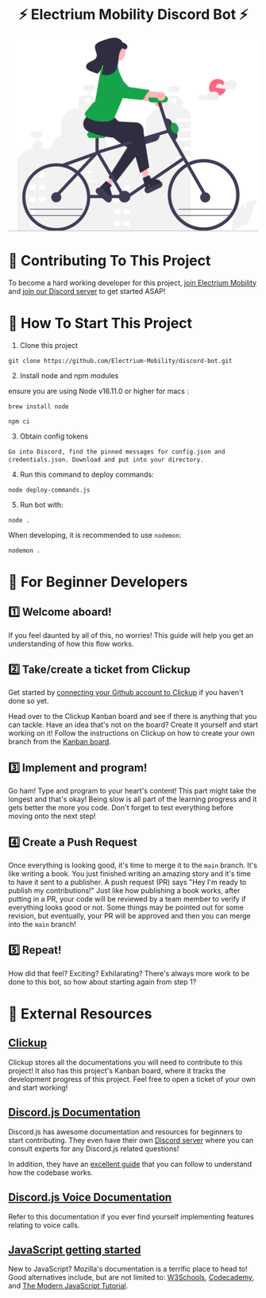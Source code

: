 <h1 align="center">
    ⚡ Electrium Mobility Discord Bot ⚡
</h1>

![Image](./resources/Electrium_svg.svg)

<!------------------------------------------------------------------->


# 💪 Contributing To This Project

To become a hard working developer for this project, [join Electrium Mobility](https://electriummobility.com/join-our-team.html) and [join our Discord server](https://discord.com/invite/jggFVza4XR) to get started ASAP!

<!------------------------------------------------------------------->

# 🚀 How To Start This Project

1. Clone this project

```
git clone https://github.com/Electrium-Mobility/discord-bot.git
```

2. Install node and npm modules

ensure you are using Node v16.11.0 or higher
for macs : 
```
brew install node
```

```
npm ci
```

3. Obtain config tokens

```
Go into Discord, find the pinned messages for config.json and credentials.json. Download and put into your directory.
```

4. Run this command to deploy commands:
```
node deploy-commands.js
```
5. Run bot with:

```
node .
```

When developing, it is recommended to use `nodemon`:

```
nodemon .
```

<!------------------------------------------------------------------->

# 🎈 For Beginner Developers

## 1️⃣ Welcome aboard!

If you feel daunted by all of this, no worries! This guide will help you get an understanding of how this flow works.

## 2️⃣ Take/create a ticket from Clickup

Get started by [connecting your Github account to Clickup](https://app.clickup.com/9003010024/v/dc/8c9y1z8-5191/8c9y1z8-19471) if you haven't done so yet.

Head over to the Clickup Kanban board and see if there is anything that you can tackle. Have an idea that's not on the board? Create it yourself and start working on it! Follow the instructions on Clickup on how to create your own branch from the [Kanban board](https://app.clickup.com/9003010024/v/b/6-901102647742-2).

## 3️⃣ Implement and program!

Go ham! Type and program to your heart's content! This part might take the longest and that's okay! Being slow is all part of the learning progress and it gets better the more you code. Don't forget to test everything before moving onto the next step!

## 4️⃣ Create a Push Request

Once everything is looking good, it's time to merge it to the `main` branch. It's like writing a book. You just finished writing an amazing story and it's time to have it sent to a publisher. A push request (PR) says "Hey I'm ready to publish my contributions!" Just like how publishing a book works, after putting in a PR, your code will be reviewed by a team member to verify if everything looks good or not. Some things may be pointed out for some revision, but eventually, your PR will be approved and then you can merge into the `main` branch!

## 5️⃣ Repeat!

How did that feel? Exciting? Exhilarating? There's always more work to be done to this bot, so how about starting again from step 1?

<!------------------------------------------------------------------->

# 🔗 External Resources

## [Clickup](https://app.clickup.com)

Clickup stores all the documentations you will need to contribute to this project! It also has this project's Kanban board, where it tracks the development progress of this project. Feel free to open a ticket of your own and start working!

## [Discord.js Documentation](https://discord.js.org/docs/packages/discord.js/14.14.1)

Discord.js has awesome documentation and resources for beginners to start contributing. They even have their own [Discord server](https://discord.com/invite/djs) where you can consult experts for any Discord.js related questions!

In addition, they have an [excellent guide](https://discordjs.guide/#before-you-begin) that you can follow to understand how the codebase works.

## [Discord.js Voice Documentation](https://discordjs.guide/voice/)

Refer to this documentation if you ever find yourself implementing features relating to voice calls.

## [JavaScript getting started](https://developer.mozilla.org/en-US/docs/Learn/Getting_started_with_the_web/JavaScript_basics/)

New to JavaScript? Mozilla's documentation is a terrific place to head to! Good alternatives include, but are not limited to: [W3Schools](https://www.w3schools.com/js/), [Codecademy](https://www.codecademy.com/learn/introduction-to-javascript), and [The Modern JavaScript Tutorial](https://javascript.info/).
